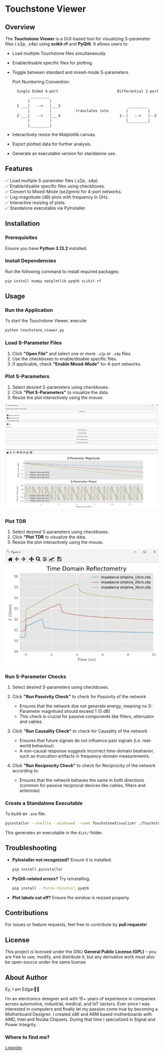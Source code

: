# Touchstone Viewer

## Overview
The **Touchstone Viewer** is a GUI-based tool for visualizing S-parameter files (.s2p, .s4p) using **scikit-rf** and **PyQt6**. It allows users to:

- Load multiple Touchstone files simultaneously.
- Enable/disable specific files for plotting.
- Toggle between standard and mixed-mode S-parameters.
  
  Port Numbering Convention:
  ```
    Single Ended 4-port                           Differential 2-port
          _________                                 
         |         |                                
    1 ___|   -->   |___3                               _________
         |         |           translates into        |         |
    2 ___|   -->   |___4                           1--|   -->   |--2
         |         |                                  |_________|
         |_________|
  ```


- Interactively resize the Matplotlib canvas.
- Export plotted data for further analysis.
- Generate an executable version for standalone use.

## Features
✅ Load multiple S-parameter files (.s2p, .s4p).  
✅ Enable/disable specific files using checkboxes.  
✅ Convert to Mixed-Mode (se2gmm) for 4-port networks.  
✅ Log-magnitude (dB) plots with frequency in GHz.  
✅ Interactive resizing of plots.  
✅ Standalone executable via PyInstaller.  

## Installation
### Prerequisites
Ensure you have **Python 3.13.2** installed.

### Install Dependencies
Run the following command to install required packages:
```sh
pip install numpy matplotlib pyqt6 scikit-rf
```

## Usage
### Run the Application
To start the Touchstone Viewer, execute:
```sh
python touchstone_viewer.py
```

### Load S-Parameter Files
1. Click **"Open File"** and select one or more `.s2p` or `.s4p` files.
2. Use the checkboxes to enable/disable specific files.
3. If applicable, check **"Enable Mixed-Mode"** for 4-port networks. 

### Plot S-Parameters
1. Select desired S-parameters using checkboxes.
2. Click **"Plot S-Parameters"** to visualize the data.
3. Resize the plot interactively using the mouse.

![GUI](images/GUI.jpg)

### Plot TDR
1. Select desired S-parameters using checkboxes.
2. Click **"Plot TDR** to visualize the data.
3. Resize the plot interactively using the mouse.

![TDR](images/TDR.jpg)


### Run S-Parameter Checks
1. Select desired S-parameters using checkboxes.
2. Click **"Run Passivity Check"** to check for Passivity of the network
   - Ensures that the network doe not generate energy, meaning no S-Parameter magnitued should exceed 1 (0 dB)
   - This check is crucial for passive components like filters, attenuator and cables.

3. Click **"Run Causality Check"** to check for Causality of the network
   - Ensures that future signals do not influence past signals (i.e. real-world behaviour)
   - A non-causal response suggests incorrect time-domain beahavior, such as truncation artifacts in frequency-domain measurements.

4. Click **"Run Reciprocity Check"** to check for Reciprocity of the network according to:
   - Ensures that the network behaves the same in both directions (common for passive reciprocal devices like cables, filters and antennas)

### Create a Standalone Executable
To build an `.exe` file:
```sh
pyinstaller --onefile --windowed --name TouchstoneVisualizer ./TouchstoneAnalyzer.py
```
This generates an executable in the `dist/` folder.

## Troubleshooting
- **PyInstaller not recognized?** Ensure it is installed:
  ```sh
  pip install pyinstaller
  ```
- **PyQt6-related errors?** Try reinstalling:
  ```sh
  pip install --force-reinstall pyqt6
  ```
- **Plot labels cut off?** Ensure the window is resized properly.

## Contributions
For issues or feature requests, feel free to contribute by **pull requests**!

## License
This project is licensed under the GNU **General Public License (GPL)** – you are free to use, modify, and distribute it, but any derivative work must also be open-source under the same license.

## About Author
Ey, I am Edgar👋🏼

I’m an electronics designer and with 15+ years of experience in companies across automotive, industrial, medical, and IoT sectors. Ever since I was interested in computers and finally let my passion come true by becoming a Motherboard Designer. I created x86 and ARM based motherboards with AMD, Intel and Nvidia Chipsets. During that time I specialized in Signal and Power Integrity. 

### Where to find me?
[Linkedin](https://de.linkedin.com/in/edgar-merger-09704411a)